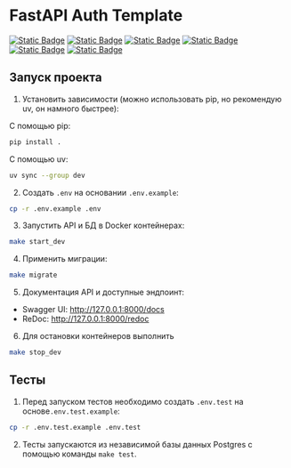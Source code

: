 # FastAPI Auth Template

[![Static Badge](https://img.shields.io/badge/python-3670A0?style=for-the-badge&logo=python&logoColor=ffdd54)](https://www.python.org)
[![Static Badge](https://img.shields.io/badge/FastAPI-005571?style=for-the-badge&logo=fastapi)](https://fastapi.tiangolo.com/)
[![Static Badge](https://img.shields.io/badge/-Swagger-%23Clojure?style=for-the-badge&logo=swagger&logoColor=white)](https://swagger.io)
[![Static Badge](https://img.shields.io/badge/postgresql-4169e1?style=for-the-badge&logo=postgresql&logoColor=white)](https://www.postgresql.org)
[![Static Badge](https://img.shields.io/badge/-SQLAlchemy-ffd54?style=for-the-badge&logo=sqlalchemy&logoColor=white)](https://www.sqlalchemy.org/)
[![Static Badge](https://img.shields.io/badge/docker-257bd6?style=for-the-badge&logo=docker&logoColor=white)](https://www.docker.com/)


## Запуск проекта
1. Установить зависимости (можно использовать pip, но рекомендую uv, он намного быстрее): 

С помощью pip:
```bash
pip install . 
```

С помощью uv:
```bash
uv sync --group dev
```

2. Создать `.env` на основании `.env.example`:

```bash
cp -r .env.example .env
```

3. Запустить API и БД в Docker контейнерах:
```bash
make start_dev
```

4. Применить миграции:
```bash
make migrate
```

5. Документация API и доступные эндпоинт:
* Swagger UI: http://127.0.0.1:8000/docs
* ReDoc: http://127.0.0.1:8000/redoc

6. Для остановки контейнеров выполнить
```bash
make stop_dev
```

## Тесты
1. Перед запуском тестов необходимо создать `.env.test` на основе`.env.test.example`:
```bash
cp -r .env.test.example .env.test
```

2. Тесты запускаются из независимой базы данных Postgres с помощью команды `make test`.
